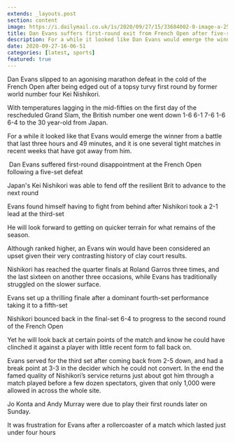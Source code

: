 ```yaml
---
extends: _layouts.post
section: content
image: https://i.dailymail.co.uk/1s/2020/09/27/15/33684002-0-image-a-25_1601218741107.jpg 
title: Dan Evans suffers first-round exit from French Open after five-set marathon loss to Kei Nishikori 
description: For a while it looked like Dan Evans would emerge the winner from a battle that would go onto last three hours and 49 minutes, but the match got with Kei Nishikori got away from him. 
date: 2020-09-27-16-06-51 
categories: [latest, sports] 
featured: true 
--- 
```

Dan Evans slipped to an agonising marathon defeat in the cold of the French Open after being edged out of a topsy turvy first round by former world number four Kei Nishikori.

With temperatures lagging in the mid-fifties on the first day of the rescheduled Grand Slam, the British number one went down 1-6 6-1 7-6 1-6 6-4 to the 30 year-old from Japan.

For a while it looked like that Evans would emerge the winner from a battle that last three hours and 49 minutes, and it is one several tight matches in recent weeks that have got away from him. 

 Dan Evans suffered first-round disappointment at the French Open following a five-set defeat

Japan's Kei Nishikori was able to fend off the resilient Brit to advance to the next round 

Evans found himself having to fight from behind after Nishikori took a 2-1 lead at the third-set

He will look forward to getting on quicker terrain for what remains of the season.

Although ranked higher, an Evans win would have been considered an upset given their very contrasting history of clay court results.

Nishikori has reached the quarter finals at Roland Garros three times, and the last sixteen on another three occasions, while Evans has traditionally struggled on the slower surface.

Evans set up a thrilling finale after a dominant fourth-set performance taking it to a fifth-set

Nishikori bounced back in the final-set 6-4 to progress to the second round of the French Open

Yet he will look back at certain points of the match and know he could have clinched it against a player with little recent form to fall back on.

Evans served for the third set after coming back from 2-5 down, and had a break point at 3-3 in the decider which he could not convert. In the end the famed quality of Nishikori’s service returns just about got him through a match played before a few dozen spectators, given that only 1,000 were allowed in across the whole site.

Jo Konta and Andy Murray were due to play their first rounds later on Sunday.

It was frustration for Evans after a rollercoaster of a match which lasted just under four hours

